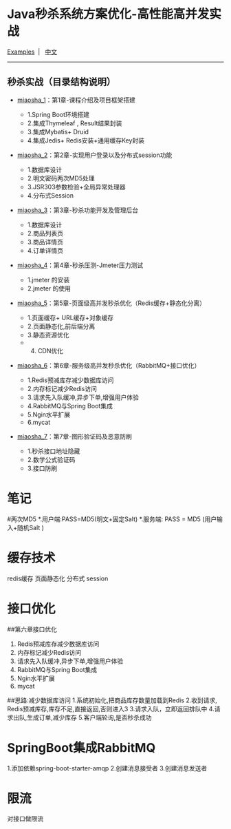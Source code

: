 # Java秒杀系统方案优化-高性能高并发实战
[Examples](https://github.com/kezhangziyou/miaosha)  &nbsp;| &nbsp; [中文](README.md)

--- 

## 秒杀实战（目录结构说明）

- [miaosha_1](https://github.com/kezhangziyou/Test/tree/dev/src/algorithm)：第1章-课程介绍及项目框架搭建
    * 1.Spring Boot环境搭建
    * 2.集成Thymeleaf , Result结果封装
    * 3.集成Mybatis+ Druid
    * 4.集成Jedis+ Redis安装+通用缓存Key封装
- [miaosha_2](https://github.com/kezhangziyou/Test/tree/dev/src/Collections)：第2章-实现用户登录以及分布式session功能
    * 1.数据库设计
    * 2.明文密码两次MD5处理
    * 3.JSR303参数检验+全局异常处理器
    * 4.分布式Session

- [miaosha_3](https://github.com/kezhangziyou/Test/tree/dev/src/Collections)：第3章-秒杀功能开发及管理后台
    * 1.数据库设计
    * 2.商品列表页
    * 3.商品详情页
    * 4.订单详情页
- [miaosha_4](https://github.com/kezhangziyou/Test/tree/dev/src/Collections)：第4章-秒杀压测-Jmeter压力测试
    * 1.jmeter 的安装
    * 2.jmeter 的使用
- [miaosha_5](https://github.com/kezhangziyou/Test/tree/dev/src/Collections)：第5章-页面级高并发秒杀优化（Redis缓存+静态化分离）
    * 1.页面缓存+ URL缓存+对象缓存
    * 2.页面静态化,前后端分离
    * 3.静态资源优化
    * 4. CDN优化
- [miaosha_6](https://github.com/kezhangziyou/Test/tree/dev/src/Collections)：第6章-服务级高并发秒杀优化（RabbitMQ+接口优化）
    * 1.Redis预减库存减少数据库访问
    * 2.内存标记减少Redis访问
    * 3.请求先入队缓冲,异步下单,增强用户体验
    * 4.RabbitMQ与Spring Boot集成
    * 5.Ngin水平扩展
    * 6.mycat
- [miaosha_7](https://github.com/kezhangziyou/Test/tree/dev/src/Collections)：第7章-图形验证码及恶意防刷
    * 1.秒杀接口地址隐藏
    * 2.数学公式验证码
    * 3.接口防刷


笔记
====================
#两次MD5
 *.用户端:PASS=MD5(明文+固定Salt)
 *.服务端: PASS = MD5 (用户输入+随机Salt )
 
# 缓存技术
redis缓存
页面静态化
分布式 session
# 接口优化
##第六章接口优化
1. Redis预减库存减少数据库访问
2. 内存标记减少Redis访问
3. 请求先入队缓冲,异步下单,增强用户体验
4. RabbitMQ与Spring Boot集成
5. Ngin水平扩展
6. mycat

##思路:减少数据库访问
1.系统初始化,把商品库存数量加载到Redis
2.收到请求, Redis预减库存,库存不足,直接返回,否则进入3
3.请求入队，立即返回排队中
4.请求出队,生成订单,减少库存
5.客户端轮询,是否秒杀成功

# SpringBoot集成RabbitMQ
1.添加依赖spring-boot-starter-amqp
2.创建消息接受者
3.创建消息发送者

# 限流
 对接口做限流